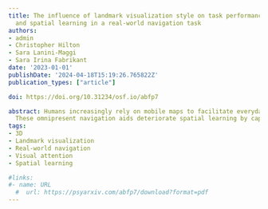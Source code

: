 ```yaml
---
title: The influence of landmark visualization style on task performance, visual attention,
  and spatial learning in a real-world navigation task
authors:
- admin
- Christopher Hilton
- Sara Lanini-Maggi
- Sara Irina Fabrikant
date: '2023-01-01'
publishDate: '2024-04-18T15:19:26.765822Z'
publication_types: ["article"]

doi: https://doi.org/10.31234/osf.io/abfp7

abstract: Humans increasingly rely on mobile maps to facilitate everyday mobility. 
  These omnipresent navigation aids deteriorate spatial learning by captivating users’ attention. Landmarks facilitate spatial learning, yet, how to saliently depict them on mobile maps for guided attention and facilitated visual matching between the map and the environment remains an open question. We conducted a real-world navigation study to assess how 3D landmark visualizations (realistic vs. abstract) influence visual attention and spatial learning. Spatial learning with realistic landmarks improved when wayfinders exhibited shorter fixations on the map. Realistic landmarks also supported spatial learning of low spatial ability wayfinders. Our findings call for landmark depiction on mobile maps that go beyond “one fits all” and is based on human-adaptive design guidelines
tags:
- 3D
- Landmark visualization
- Real-world navigation
- Visual attention
- Spatial learning

#links:
#- name: URL
  #  url: https://psyarxiv.com/abfp7/download?format=pdf
---
```

